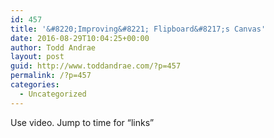 ```yaml
---
id: 457
title: '&#8220;Improving&#8221; Flipboard&#8217;s Canvas'
date: 2016-08-29T10:04:25+00:00
author: Todd Andrae
layout: post
guid: http://www.toddandrae.com/?p=457
permalink: /?p=457
categories:
  - Uncategorized
---
```

Use video. Jump to time for &#8220;links&#8221;